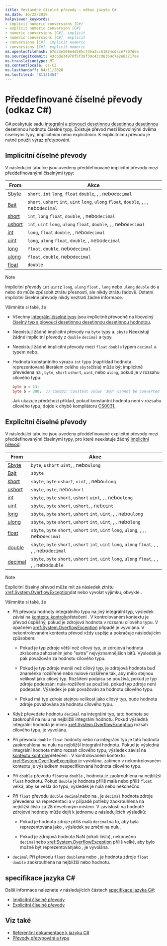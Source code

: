 ```yaml
---
title: Vestavěné číselné převody – odkaz jazyka C#
ms.date: 10/22/2019
helpviewer_keywords:
- implicit numeric conversions [C#]
- explicit numeric conversion [C#]
- numeric conversions [C#], implicit
- numeric conversions [C#], explicit
- conversions [C#], implicit numeric
- conversions [C#], explicit numeric
ms.openlocfilehash: b7d53e508e4d585c746a3cc61824cdace7707deb
ms.sourcegitcommit: 43cbde34970f5f38f30c43cd63b9c7e2e83717ae
ms.translationtype: MT
ms.contentlocale: cs-CZ
ms.lasthandoff: 04/11/2020
ms.locfileid: "81121454"
---
```

# <a name="built-in-numeric-conversions-c-reference"></a>Předdefinované číselné převody (odkaz C#)

C# poskytuje sadu [integrální](integral-numeric-types.md) a [plovoucí desetinnou desetinnou desetinnou](floating-point-numeric-types.md) desetinnou hodnotu číselné typy. Existuje převod mezi libovolnými dvěma číselnými typy, implicitními nebo explicitními. K explicitnímu převodu je nutné použít [výraz přetypování.](../operators/type-testing-and-cast.md#cast-expression)

## <a name="implicit-numeric-conversions"></a>Implicitní číselné převody

V následující tabulce jsou uvedeny předdefinované implicitní převody mezi předdefinovanými číselnými typy:

|From|Akce|
|----------|--------|
|[Sbyte](integral-numeric-types.md)|`short`, `int` `long`, `float` `double`, , , nebo`decimal`|
|[Bajt](integral-numeric-types.md)|`short`, `ushort` `int`, `uint` `long`, `ulong` `float`, `double`, , , , nebo`decimal`|
|[short](integral-numeric-types.md)|`int`, `long` `float`, `double`, , nebo`decimal`|
|[ushort](integral-numeric-types.md)|`int`, `uint` `long`, `ulong` `float`, `double`, , , nebo`decimal`|
|[int](integral-numeric-types.md)|`long`, `float` `double`, , nebo`decimal`|
|[uint](integral-numeric-types.md)|`long`, `ulong` `float`, `double`, , nebo`decimal`|
|[long](integral-numeric-types.md)|`float`, `double`, nebo`decimal`|
|[ulong](integral-numeric-types.md)|`float`, `double`, nebo`decimal`|
|[float](floating-point-numeric-types.md)|`double`|

> [!NOTE]
> Implicitní převody `int` `uint`z `long`, `ulong` `float` , `long` nebo `ulong` `double` do a nebo do může způsobit ztrátu přesnosti, ale nikdy ztrátu řádově. Ostatní implicitní číselné převody nikdy neztratí žádné informace.

Všimněte si také, že

- Všechny [integrální číselné typy](integral-numeric-types.md) jsou implicitně převodně na libovolný [číselný typ s plovoucí desetinnou desetinnou desetinnou hodnotou](floating-point-numeric-types.md).

- Neexistují žádné implicitní převody na `byte` typy a. `sbyte` Neexistují žádné implicitní převody z `double` `decimal` a typy.

- Neexistují žádné implicitní převody mezi `float` `double` typem `decimal` a typem nebo.

- Hodnota konstantního výrazu `int` typu (například hodnota reprezentovaná literálem celého `sbyte`čísla) může být implicitně převedena na , `byte`, `short` `ushort`, `uint`, nebo `ulong`, pokud je v rozsahu cílového typu:

  ```csharp
  byte a = 13;
  byte b = 300;  // CS0031: Constant value '300' cannot be converted to a 'byte'
  ```

  Jak ukazuje předchozí příklad, pokud konstantní hodnota není v rozsahu cílového typu, dojde k chybě kompilátoru [CS0031.](../../misc/cs0031.md)

## <a name="explicit-numeric-conversions"></a>Explicitní číselné převody

V následující tabulce jsou uvedeny předdefinované explicitní převody mezi předdefinovanými číselnými typy, pro které neexistuje žádný [implicitní převod](#implicit-numeric-conversions):

|From|Akce|
|----------|--------|
|[Sbyte](integral-numeric-types.md)|`byte`, `ushort` `uint`, , nebo`ulong`|
|[Bajt](integral-numeric-types.md)|`sbyte`|
|[short](integral-numeric-types.md)|`sbyte`, `byte` `ushort`, `uint`, , nebo`ulong`|
|[ushort](integral-numeric-types.md)|`sbyte`, `byte`, nebo`short`|
|[int](integral-numeric-types.md)|`sbyte`, `byte` `short`, `ushort` `uint`, , , nebo`ulong`|
|[uint](integral-numeric-types.md)|`sbyte`, `byte` `short`, `ushort`, , nebo`int`|
|[long](integral-numeric-types.md)|`sbyte`, `byte` `short`, `ushort` `int`, `uint`, , , nebo`ulong`|
|[ulong](integral-numeric-types.md)|`sbyte`, `byte` `short`, `ushort` `int`, `uint`, , , nebo`long`|
|[float](floating-point-numeric-types.md)|`sbyte`, `byte` `short`, `ushort` `int`, `uint` `long`, `ulong`, , , , nebo`decimal`|
|[double](floating-point-numeric-types.md)|`sbyte`, `byte` `short`, `ushort` `int`, `uint` `long`, `ulong` `float`, , , , , nebo`decimal`|
|[decimal](floating-point-numeric-types.md)|`sbyte`, `byte` `short`, `ushort` `int`, `uint` `long`, `ulong` `float`, , , , , nebo`double`|

> [!NOTE]
> Explicitní číselný převod může mít za následek ztrátu <xref:System.OverflowException>dat nebo vyvolat výjimku, obvykle .

Všimněte si také, že

- Při převodu hodnoty integrálního typu na jiný integrální typ, výsledek závisí na [kontextu kontroly](../keywords/checked-and-unchecked.md)přetečení . V kontrolovaném kontextu je převod úspěšný, pokud je zdrojová hodnota v rozsahu cílového typu. V opačném <xref:System.OverflowException> případě je vyvolána. V nekontrolovaném kontextu převod vždy uspěje a pokračuje následujícím způsobem:

  - Pokud je typ zdroje větší než cílový typ, je zdrojová hodnota zkrácena zahozením jeho "extra" nejvýznamnějších bitů. Výsledek je pak považován za hodnotu cílového typu.

  - Pokud je typ zdroje menší než cílový typ, je zdrojová hodnota buď znaménko rozšířené nebo nulové rozšířené tak, aby mělo stejnou velikost jako cílový typ. Rozšíření podpisu se používá, pokud je typ zdroje podepsán; nula-rozšíření se používá, pokud typ zdroje není podepsán. Výsledek je pak považován za hodnotu cílového typu.

  - Pokud má typ zdroje stejnou velikost jako cílový typ, bude hodnota zdroje považována za hodnotu cílového typu.

- Když převedete hodnotu `decimal` na integrální typ, tato hodnota se zaokrouhlí na nulu na nejbližší integrální hodnotu. Pokud výsledná integrální hodnota je mimo <xref:System.OverflowException> rozsah cílového typu, je vyvolána.

- Při převodu `double` `float` hodnoty nebo na integrální typ je tato hodnota zaokrouhlena na nulu na nejbližší integrální hodnotu. Pokud je výsledná integrální hodnota mimo rozsah cílového typu, výsledek závisí na [kontextu kontroly](../keywords/checked-and-unchecked.md)přetečení . V kontrolovaném kontextu <xref:System.OverflowException> je vyvolána, zatímco v nekontrolovaném kontextu je výsledkem nespecifikovaná hodnota cílového typu.

- Při `double` převodu `float`na `double` , hodnota je zaokrouhlena na nejbližší `float` hodnotu. Pokud `double` je hodnota příliš malá nebo příliš `float` velká, aby se vešla do typu, výsledek je nula nebo nekonečno.

- Při `float` převodu `double` `decimal`nebo na , je `decimal` hodnota zdroje převedena na reprezentaci a v případě potřeby zaokrouhlena na nejbližší číslo za 28 desetinným místem. V závislosti na hodnotě zdrojové hodnoty může dojít k jednomu z následujících výsledků:

  - Pokud je hodnota zdroje příliš malá `decimal`na to, aby byla reprezentována jako , výsledek se změní na nulu.

  - Pokud je zdrojová hodnota NaN (nikoli číslo), nekonečno `decimal`nebo <xref:System.OverflowException> příliš velké, aby bylo možné být reprezentovánjako , je vyvolána.

- `decimal` Při převodu `float` `double`na nebo , je hodnota zdroje `float` `double` zaokrouhlena na nejbližší nebo hodnotu.

## <a name="c-language-specification"></a>specifikace jazyka C#

Další informace naleznete v následujících částech [specifikace jazyka C#](~/_csharplang/spec/introduction.md):

- [Implicitní číselné převody](~/_csharplang/spec/conversions.md#implicit-numeric-conversions)
- [Explicitní číselné převody](~/_csharplang/spec/conversions.md#explicit-numeric-conversions)

## <a name="see-also"></a>Viz také

- [Referenční dokumentace k jazyku C#](../index.md)
- [Převody přetypování a typu](../../programming-guide/types/casting-and-type-conversions.md)
